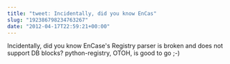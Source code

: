 ```yaml
---
title: "tweet: Incidentally, did you know EnCas"
slug: "192386798234763267"
date: "2012-04-17T22:59:21+00:00"
---
```

Incidentally, did you know EnCase's Registry parser is broken and does not support DB blocks?  python-registry, OTOH, is good to go ;-)